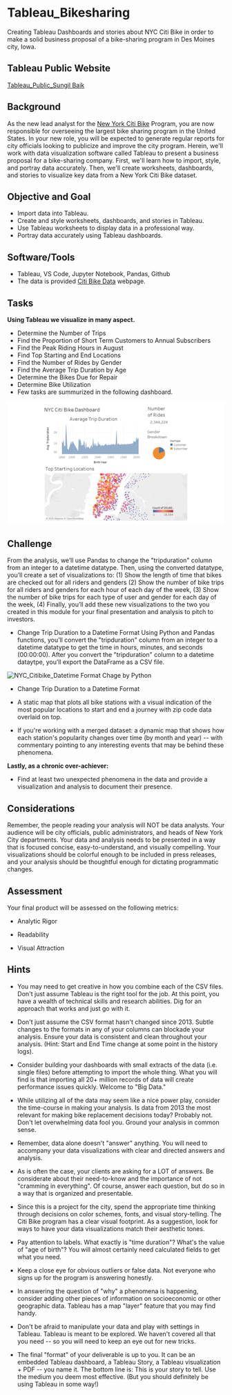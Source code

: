 
# Tableau_Bikesharing

Creating Tableau Dashboards and stories about NYC Citi Bike in order to make a solid business proposal of a bike-sharing program in Des Moines city, Iowa.

## Tableau Public Website
[Tableau_Public_Sungil Baik](https://public.tableau.com/profile/sungil.baik#!/vizhome/NYC_Citibike_Challenge_16084077890610/Story1?publish=yes)


## Background

As the new lead analyst for the [New York Citi Bike](https://en.wikipedia.org/wiki/Citi_Bike) Program, you are now responsible for overseeing the largest bike sharing program in the United States. In your new role, you will be expected to generate regular reports for city officials looking to publicize and improve the city program.
Herein, we'll work with data visualization software called Tableau to present a business proposal for a bike-sharing company. First, we'll learn how to import, style, and portray data accurately. Then, we'll create worksheets, dashboards, and stories to visualize key data from a New York Citi Bike dataset.

## Objective and Goal

 - Import data into Tableau.
 - Create and style worksheets, dashboards, and stories in Tableau.
 - Use Tableau worksheets to display data in a professional way.
 - Portray data accurately using Tableau dashboards.

## Software/Tools
* Tableau, VS Code, Jupyter Notebook, Pandas, Github
* The data is provided [Citi Bike Data](https://www.citibikenyc.com/system-data) webpage.


## Tasks

**Using Tableau we visualize in many aspect.**
 * Determine the Number of Trips
 * Find the Proportion of Short Term Customers to Annual Subscribers
 * Find the Peak Riding Hours in August
 * Find Top Starting and End Locations
 * Find the Number of Rides by Gender
 * Find the Average Trip Duration by Age
 * Determine the Bikes Due for Repair
 * Determine Bike Utilization
 * Few tasks are summurized in the following dashboard.

![City Bike Dashboard](/Practice/2019_citybike.jpg)

## Challenge

From the analysis, we’ll use Pandas to change the "tripduration" column from an integer to a datetime datatype. Then, using the converted datatype, you’ll create a set of visualizations to: (1) Show the length of time that bikes are checked out for all riders and genders (2) Show the number of bike trips for all riders and genders for each hour
of each day of the week, (3) Show the number of bike trips for each type of user and gender for each day of the week, (4) Finally, you’ll add these new visualizations to the two you created in this module for your final presentation and analysis to pitch to investors.


* Change Trip Duration to a Datetime Format
Using Python and Pandas functions, you’ll convert the "tripduration" column from an integer to a datetime datatype to get the time in hours, minutes, and seconds (00:00:00). After you convert the "tripduration" column to a datetime dataytpe, you’ll export the DataFrame as a CSV file.

![NYC_Citibike_Datetime Format Chage by Python](/NYC_Citibike_Challenge.ipynb)

* Change Trip Duration to a Datetime Format

* A static map that plots all bike stations with a visual indication of the most popular locations to start and end a journey with zip code data overlaid on top.

* If you're working with a merged dataset: a dynamic map that shows how each station's popularity changes over time (by month and year) -- with commentary pointing to any interesting events that may be behind these phenomena.

**Lastly, as a chronic over-achiever:**

* Find at least two unexpected phenomena in the data and provide a visualization and analysis to document their presence. 


## Considerations

Remember, the people reading your analysis will NOT be data analysts. Your audience will be city officials, public administrators, and heads of New York City departments. Your data and analysis needs to be presented in a way that is focused concise, easy-to-understand, and visually compelling. Your visualizations should be colorful enough to be included in press releases, and your analysis should be thoughtful enough for dictating programmatic changes. 


## Assessment

Your final product will be assessed on the following metrics: 

* Analytic Rigor

* Readability

* Visual Attraction


## Hints

* You may need to get creative in how you combine each of the CSV files. Don't just assume Tableau is the right tool for the job. At this point, you have a wealth of technical skills and research abilities. Dig for an approach that works and just go with it.

* Don't just assume the CSV format hasn't changed since 2013. Subtle changes to the formats in any of your columns can blockade your analysis. Ensure your data is consistent and clean throughout your analysis. (Hint: Start and End Time change at some point in the history logs).

* Consider building your dashboards with small extracts of the data (i.e. single files) before attempting to import the whole thing. What you will find is that importing all 20+ million records of data will create performance issues quickly. Welcome to "Big Data."

* While utilizing all of the data may seem like a nice power play, consider the time-course in making your analysis. Is data from 2013 the most relevant for making bike replacement decisions today? Probably not. Don't let overwhelming data fool you. Ground your analysis in common sense.

* Remember, data alone doesn't "answer" anything. You will need to accompany your data visualizations with clear and directed answers and analysis. 

* As is often the case, your clients are asking for a LOT of answers. Be considerate about their need-to-know and the importance of not "cramming in everything". Of course, answer each question, but do so in a way that is organized and presentable. 

* Since this is a project for the city, spend the appropriate time thinking through decisions on color schemes, fonts, and visual story-telling. The Citi Bike program has a clear visual footprint. As a suggestion, look for ways to have your data visualizations match their aesthetic tones.

* Pay attention to labels. What exactly is "time duration"? What's the value of "age of birth"? You will almost certainly need calculated fields to get what you need.

* Keep a close eye for obvious outliers or false data. Not everyone who signs up for the program is answering honestly.

* In answering the question of "why" a phenomena is happening, consider adding other pieces of information on socioeconomic or other geographic data. Tableau has a map "layer" feature that you may find handy. 

* Don't be afraid to manipulate your data and play with settings in Tableau. Tableau is meant to be explored. We haven't covered all that you need -- so you will need to keep an eye out for new tricks. 

* The final "format" of your deliverable is up to you. It can be an embedded Tableau dashboard, a Tableau Story, a Tableau visualization + PDF -- you name it. The bottom line is: This is your story to tell. Use the medium you deem most effective. (But you should definitely be using Tableau in some way!)
